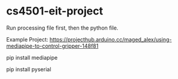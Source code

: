 # cs4501-eit-project

Run processing file first, then the python file.

Example Project: https://projecthub.arduino.cc/maged_alex/using-mediapipe-to-control-gripper-148f81

pip install mediapipe

pip install pyserial
